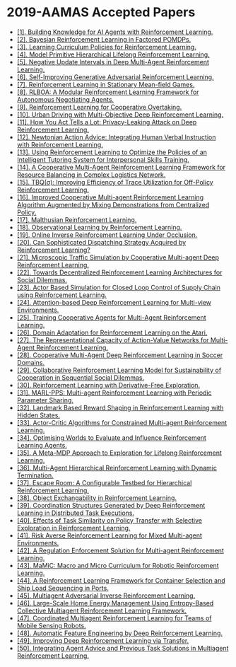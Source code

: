 # 2019-AAMAS Accepted Papers

 - [[1]. Building Knowledge for AI Agents with Reinforcement Learning.](http://dl.acm.org/citation.cfm?id=3331666)
 - [[2]. Bayesian Reinforcement Learning in Factored POMDPs.](http://dl.acm.org/citation.cfm?id=3331668)
 - [[3]. Learning Curriculum Policies for Reinforcement Learning.](http://dl.acm.org/citation.cfm?id=3331670)
 - [[4]. Model Primitive Hierarchical Lifelong Reinforcement Learning.](http://dl.acm.org/citation.cfm?id=3331671)
 - [[5]. Negative Update Intervals in Deep Multi-Agent Reinforcement Learning.](http://dl.acm.org/citation.cfm?id=3331672)
 - [[6]. Self-Improving Generative Adversarial Reinforcement Learning.](http://dl.acm.org/citation.cfm?id=3331673)
 - [[7]. Reinforcement Learning in Stationary Mean-field Games.](http://dl.acm.org/citation.cfm?id=3331700)
 - [[8]. RLBOA: A Modular Reinforcement Learning Framework for Autonomous Negotiating Agents.](http://dl.acm.org/citation.cfm?id=3331701)
 - [[9]. Reinforcement Learning for Cooperative Overtaking.](http://dl.acm.org/citation.cfm?id=3331712)
 - [[10]. Urban Driving with Multi-Objective Deep Reinforcement Learning.](http://dl.acm.org/citation.cfm?id=3331714)
 - [[11]. How You Act Tells a Lot: Privacy-Leaking Attack on Deep Reinforcement Learning.](http://dl.acm.org/citation.cfm?id=3331715)
 - [[12]. Newtonian Action Advice: Integrating Human Verbal Instruction with Reinforcement Learning.](http://dl.acm.org/citation.cfm?id=3331761)
 - [[13]. Using Reinforcement Learning to Optimize the Policies of an Intelligent Tutoring System for Interpersonal Skills Training.](http://dl.acm.org/citation.cfm?id=3331763)
 - [[14]. A Cooperative Multi-Agent Reinforcement Learning Framework for Resource Balancing in Complex Logistics Network.](http://dl.acm.org/citation.cfm?id=3331794)
 - [[15]. TBQ(σ): Improving Efficiency of Trace Utilization for Off-Policy Reinforcement Learning.](http://dl.acm.org/citation.cfm?id=3331799)
 - [[16]. Improved Cooperative Multi-agent Reinforcement Learning Algorithm Augmented by Mixing Demonstrations from Centralized Policy.](http://dl.acm.org/citation.cfm?id=3331808)
 - [[17]. Malthusian Reinforcement Learning.](http://dl.acm.org/citation.cfm?id=3331809)
 - [[18]. Observational Learning by Reinforcement Learning.](http://dl.acm.org/citation.cfm?id=3331811)
 - [[19]. Online Inverse Reinforcement Learning Under Occlusion.](http://dl.acm.org/citation.cfm?id=3331818)
 - [[20]. Can Sophisticated Dispatching Strategy Acquired by Reinforcement Learning?](http://dl.acm.org/citation.cfm?id=3331848)
 - [[21]. Microscopic Traffic Simulation by Cooperative Multi-agent Deep Reinforcement Learning.](http://dl.acm.org/citation.cfm?id=3331872)
 - [[22]. Towards Decentralized Reinforcement Learning Architectures for Social Dilemmas.](http://dl.acm.org/citation.cfm?id=3331915)
 - [[23]. Actor Based Simulation for Closed Loop Control of Supply Chain using Reinforcement Learning.](http://dl.acm.org/citation.cfm?id=3331924)
 - [[24]. Attention-based Deep Reinforcement Learning for Multi-view Environments.](http://dl.acm.org/citation.cfm?id=3331925)
 - [[25]. Training Cooperative Agents for Multi-Agent Reinforcement Learning.](http://dl.acm.org/citation.cfm?id=3331932)
 - [[26]. Domain Adaptation for Reinforcement Learning on the Atari.](http://dl.acm.org/citation.cfm?id=3331943)
 - [[27]. The Representational Capacity of Action-Value Networks for Multi-Agent Reinforcement Learning.](http://dl.acm.org/citation.cfm?id=3331944)
 - [[28]. Cooperative Multi-Agent Deep Reinforcement Learning in Soccer Domains.](http://dl.acm.org/citation.cfm?id=3331945)
 - [[29]. Collaborative Reinforcement Learning Model for Sustainability of Cooperation in Sequential Social Dilemmas.](http://dl.acm.org/citation.cfm?id=3331949)
 - [[30]. Reinforcement Learning with Derivative-Free Exploration.](http://dl.acm.org/citation.cfm?id=3331950)
 - [[31]. MARL-PPS: Multi-agent Reinforcement Learning with Periodic Parameter Sharing.](http://dl.acm.org/citation.cfm?id=3331951)
 - [[32]. Landmark Based Reward Shaping in Reinforcement Learning with Hidden States.](http://dl.acm.org/citation.cfm?id=3331964)
 - [[33]. Actor-Critic Algorithms for Constrained Multi-agent Reinforcement Learning.](http://dl.acm.org/citation.cfm?id=3331967)
 - [[34]. Optimising Worlds to Evaluate and Influence Reinforcement Learning Agents.](http://dl.acm.org/citation.cfm?id=3331971)
 - [[35]. A Meta-MDP Approach to Exploration for Lifelong Reinforcement Learning.](http://dl.acm.org/citation.cfm?id=3331982)
 - [[36]. Multi-Agent Hierarchical Reinforcement Learning with Dynamic Termination.](http://dl.acm.org/citation.cfm?id=3331992)
 - [[37]. Escape Room: A Configurable Testbed for Hierarchical Reinforcement Learning.](http://dl.acm.org/citation.cfm?id=3332031)
 - [[38]. Object Exchangability in Reinforcement Learning.](http://dl.acm.org/citation.cfm?id=3332032)
 - [[39]. Coordination Structures Generated by Deep Reinforcement Learning in Distributed Task Executions.](http://dl.acm.org/citation.cfm?id=3332033)
 - [[40]. Effects of Task Similarity on Policy Transfer with Selective Exploration in Reinforcement Learning.](http://dl.acm.org/citation.cfm?id=3332034)
 - [[41]. Risk Averse Reinforcement Learning for Mixed Multi-agent Environments.](http://dl.acm.org/citation.cfm?id=3332047)
 - [[42]. A Regulation Enforcement Solution for Multi-agent Reinforcement Learning.](http://dl.acm.org/citation.cfm?id=3332057)
 - [[43]. MaMiC: Macro and Micro Curriculum for Robotic Reinforcement Learning.](http://dl.acm.org/citation.cfm?id=3332066)
 - [[44]. A Reinforcement Learning Framework for Container Selection and Ship Load Sequencing in Ports.](http://dl.acm.org/citation.cfm?id=3332074)
 - [[45]. Multiagent Adversarial Inverse Reinforcement Learning.](http://dl.acm.org/citation.cfm?id=3332079)
 - [[46]. Large-Scale Home Energy Management Using Entropy-Based Collective Multiagent Reinforcement Learning Framework.](http://dl.acm.org/citation.cfm?id=3332086)
 - [[47]. Coordinated Multiagent Reinforcement Learning for Teams of Mobile Sensing Robots.](http://dl.acm.org/citation.cfm?id=3332090)
 - [[48]. Automatic Feature Engineering by Deep Reinforcement Learning.](http://dl.acm.org/citation.cfm?id=3332095)
 - [[49]. Improving Deep Reinforcement Learning via Transfer.](http://dl.acm.org/citation.cfm?id=3332128)
 - [[50]. Integrating Agent Advice and Previous Task Solutions in Multiagent Reinforcement Learning.](http://dl.acm.org/citation.cfm?id=3332142)
